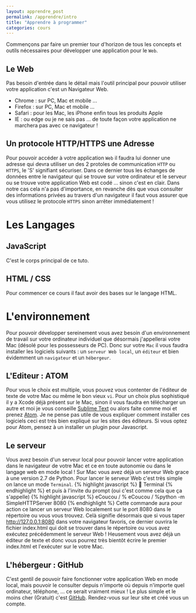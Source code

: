 ```yaml
---
layout: apprendre_post
permalink: /apprendre/intro
title: "Apprendre à programmer"
categories: cours
---
```


Commençons par faire un premier tour d'horizon de tous les concepts et outils nécessaires pour développer une application pour le `Web`.
## Le Web
Pas besoin d'entrée dans le détail mais l'outil principal pour pouvoir utiliser votre application c'est un Navigateur Web.
* Chrome : sur PC, Mac et mobile ...
* Firefox : sur PC, Mac et mobile ...
* Safari : pour les Mac, les iPhone enfin tous les produits Apple
* IE : ou edge ou je ne sais pas ... de toute façon votre application ne marchera pas avec ce navigateur !
## Un protocole HTTP/HTTPS une Adresse
Pour pouvoir accéder à votre application `Web` il faudra lui donner une adresse qui devra utiliser un des 2 protoles de communication `HTTP` ou `HTTPS`, le 'S' signifiant sécuriser. Dans ce dernier tous les échanges de données entre le navigateur qui se trouve sur votre ordinateur et le serveur ou se trouve votre application Web est codé ... sinon c'est en clair. Dans notre cas cela n'a pas d'importance, en revanche dès que vous consulter des informations privées au travers d'un navigateur il faut vous assurer que vous utilisez le protocole `HTTPS` sinon arrêter immédiatement !
# Les Langages
## JavaScript
C'est le corps principal de ce tuto.
## HTML / CSS
Pour commencer ce cours il faut avoir des bases sur le langage HTML.
# L'environnement
Pour pouvoir développer sereinement vous avez besoin d'un environnement de travail sur votre ordinateur individuel que désormais j'appellerai votre Mac (désolé pour les possesseurs de PC).
Donc sur votre `Mac` il vous faudra installer les logiciels suivants : un `serveur Web local`, un `éditeur` et bien évidemment un `navigateur` et un `hébergeur`.
## L'Editeur : ATOM
Pour vous le choix est multiple, vous pouvez vous contenter de l'éditeur de texte de votre Mac ou même le bon vieux `vi`. Pour un choix plus sophistiqué il y a Xcode déjà présent sur le Mac, sinon il vous faudra en télécharger un autre et moi je vous conseille <a href="https://www.sublimetext.com/">Sublime Text</a> ou alors faite comme moi et prenez <a href="https://atom.io/">Atom</a>.
Je ne pense pas utile de vous expliquer comment installer ces logiciels ceci est très bien expliqué sur les sites des éditeurs.
Si vous optez pour Atom, pensez à un installer un plugin pour Javascript.
## Le serveur
Vous avez besoin d'un serveur local pour pouvoir lancer votre application dans le navigateur de votre Mac et ce en toute autonomie ou dans le langage web en mode local !
Sur Mac vous avez déjà un serveur Web grace à une version 2.7 de Python. Pour lancer le serveur Web c'est très simple on lance un mode `Terminal`.
{% highlight javascript %}
 <espace>
Terminal
{% endhighlight %}
et puis à l'invite du prompt (oui c'est comme cela que ça s'appelle)
{% highlight javascript %}
eCoucou / %
eCoucou / %python -m SimpleHTTPServer 8080
{% endhighlight %}
Cette commande aura pour action ce lancer un serveur Web localement sur le port 8080 dans le répertoire ou vous vous trouvez. Celà signifie désormais que si vous taper http://127.0.0.1:8080 dans votre navigateur favoris, ce dernier ouvrira le fichier index.html qui doit se trouver dans le répertoire ou vous avez exécutez précédemment le serveur Web !
Heusement vous avez déjà un éditeur de texte et donc vous pourrez très bientôt écrire le premier index.html et l'exécuter sur le votre Mac.
## L'hébergeur : GitHub
C'est gentil de pouvoir faire fonctionner votre application Web en mode local, mais pouvoir le consulter depuis n'importe où depuis n'importe quel ordinateur, téléphone, ... ce serait vraiment mieux !
Le plus simple et le moins cher (Gratuit) c'est <a href="https://github.com/">GitHub</a>. Rendez-vous sur leur site et créé vous un compte.
